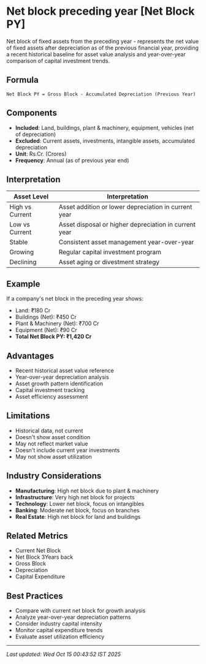 # Net block preceding year [Net Block PY]

Net block of fixed assets from the preceding year - represents the net value of fixed assets after depreciation as of the previous financial year, providing a recent historical baseline for asset value analysis and year-over-year comparison of capital investment trends.

## Formula
```text
Net Block PY = Gross Block - Accumulated Depreciation (Previous Year)
```

## Components
- **Included**: Land, buildings, plant & machinery, equipment, vehicles (net of depreciation)
- **Excluded**: Current assets, investments, intangible assets, accumulated depreciation
- **Unit**: Rs.Cr. (Crores)
- **Frequency**: Annual (as of previous year end)

## Interpretation
| Asset Level | Interpretation |
|-------------|----------------|
| High vs Current | Asset addition or lower depreciation in current year |
| Low vs Current | Asset disposal or higher depreciation in current year |
| Stable | Consistent asset management year-over-year |
| Growing | Regular capital investment program |
| Declining | Asset aging or divestment strategy |

## Example
If a company's net block in the preceding year shows:
- Land: ₹180 Cr
- Buildings (Net): ₹450 Cr
- Plant & Machinery (Net): ₹700 Cr
- Equipment (Net): ₹90 Cr
- **Total Net Block PY: ₹1,420 Cr**

## Advantages
- Recent historical asset value reference
- Year-over-year depreciation analysis
- Asset growth pattern identification
- Capital investment tracking
- Asset efficiency assessment

## Limitations
- Historical data, not current
- Doesn't show asset condition
- May not reflect market value
- Doesn't include current year investments
- May not show asset utilization

## Industry Considerations
- **Manufacturing**: High net block due to plant & machinery
- **Infrastructure**: Very high net block for projects
- **Technology**: Lower net block, focus on intangibles
- **Banking**: Moderate net block, focus on branches
- **Real Estate**: High net block for land and buildings

## Related Metrics
- Current Net Block
- Net Block 3Years back
- Gross Block
- Depreciation
- Capital Expenditure

## Best Practices
- Compare with current net block for growth analysis
- Analyze year-over-year depreciation patterns
- Consider industry capital intensity
- Monitor capital expenditure trends
- Evaluate asset utilization efficiency

---
*Last updated: Wed Oct 15 00:43:52 IST 2025*
